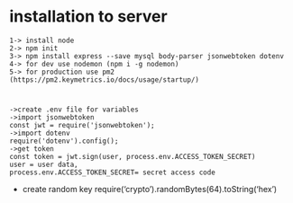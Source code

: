# installation to server
    1-> install node
    2-> npm init
    3-> npm install express --save mysql body-parser jsonwebtoken dotenv  
    4-> for dev use nodemon (npm i -g nodemon)
    5-> for production use pm2 (https://pm2.keymetrics.io/docs/usage/startup/) 

# 
    ->create .env file for variables
    ->import jsonwebtoken 
    const jwt = require('jsonwebtoken');
    ->import dotenv
    require('dotenv').config();
    ->get token
    const token = jwt.sign(user, process.env.ACCESS_TOKEN_SECRET)
    user = user data,
    process.env.ACCESS_TOKEN_SECRET= secret access code





* create random key 
	require(‘crypto’).randomBytes(64).toString(‘hex’)
